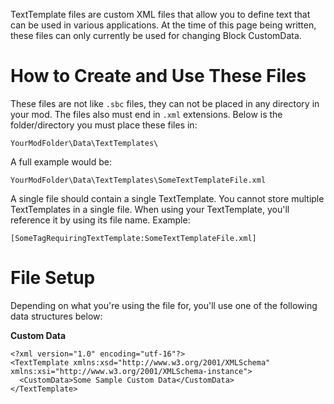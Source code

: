 TextTemplate files are custom XML files that allow you to define text that can be used in various applications. At the time of this page being written, these files can only currently be used for changing Block CustomData.

# How to Create and Use These Files

These files are not like `.sbc` files, they can not be placed in any directory in your mod. The files also must end in `.xml` extensions. Below is the folder/directory you must place these files in:

`YourModFolder\Data\TextTemplates\`

A full example would be:

`YourModFolder\Data\TextTemplates\SomeTextTemplateFile.xml`

A single file should contain a single TextTemplate. You cannot store multiple TextTemplates in a single file. When using your TextTemplate, you'll reference it by using its file name. Example:

`[SomeTagRequiringTextTemplate:SomeTextTemplateFile.xml]`

# File Setup

Depending on what you're using the file for, you'll use one of the following data structures below:

**Custom Data**  

```
<?xml version="1.0" encoding="utf-16"?>
<TextTemplate xmlns:xsd="http://www.w3.org/2001/XMLSchema" xmlns:xsi="http://www.w3.org/2001/XMLSchema-instance">
  <CustomData>Some Sample Custom Data</CustomData>
</TextTemplate>
```